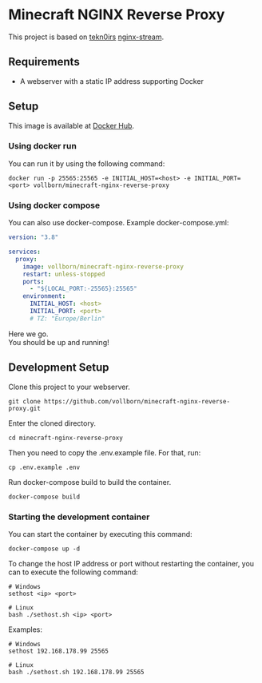 # Minecraft NGINX Reverse Proxy

This project is based on [tekn0irs](https://github.com/tekn0ir) [nginx-stream](https://github.com/tekn0ir/nginx-stream).


## Requirements
- A webserver with a static IP address supporting Docker


## Setup

This image is available at [Docker Hub](https://hub.docker.com/r/vollborn/minecraft-nginx-reverse-proxy).

### Using docker run
You can run it by using the following command:
```shell
docker run -p 25565:25565 -e INITIAL_HOST=<host> -e INITIAL_PORT=<port> vollborn/minecraft-nginx-reverse-proxy
```

### Using docker compose
You can also use docker-compose.
Example docker-compose.yml:
```yml
version: "3.8"

services:
  proxy:
    image: vollborn/minecraft-nginx-reverse-proxy
    restart: unless-stopped
    ports:
      - "${LOCAL_PORT:-25565}:25565"
    environment:
      INITIAL_HOST: <host>
      INITIAL_PORT: <port>
      # TZ: "Europe/Berlin"
```

Here we go.
<br>You should be up and running!


## Development Setup
Clone this project to your webserver.
```
git clone https://github.com/vollborn/minecraft-nginx-reverse-proxy.git
```

Enter the cloned directory.
```shell
cd minecraft-nginx-reverse-proxy
```

Then you need to copy the .env.example file. For that, run:
```shell
cp .env.example .env
```

Run docker-compose build to build the container.
```shell
docker-compose build
```


### Starting the development container

You can start the container by executing this command:
```shell
docker-compose up -d
```

To change the host IP address or port without restarting the container, you can to execute the following command:

```shell
# Windows
sethost <ip> <port>

# Linux
bash ./sethost.sh <ip> <port>
```

Examples:
```shell
# Windows
sethost 192.168.178.99 25565

# Linux
bash ./sethost.sh 192.168.178.99 25565
```
